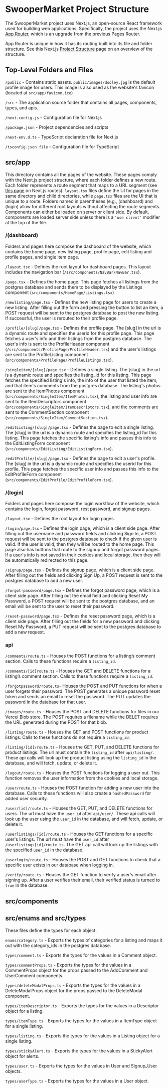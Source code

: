 # SwooperMarket Project Structure

The SwooperMarket project uses Next.js, an open-source React framework used for building web applications. Specifically, the project uses the Next.js [App Router](https://nextjs.org/docs/app), which is an upgrade from the previous Pages Router.

App Router is unique in how it has its routing built into its file and folder structure. See this Next.js [Project Structure](https://nextjs.org/docs/getting-started/project-structure) page on an overview of the structure.

## Top-Level Folders and Files

`/public` - Contains static assets. `public/images/dooley.jpg` is the default profile image for users. This image is also used as the website's favicon (located at `src/app/favicon.ico`)

`/src` - The application source folder that contains all pages, components, types, and apis.

`/next.config.js` - Configuration file for Next.js

`/package.json` - Project dependencies and scripts

`/next-env.d.ts` - TypeScript declaration file for Next.js

`/tsconfig.json file` - Configuration file for TypeScript

## src/app

This directory contains all the pages of the website. These pages comply with the Next.js project structure, where each folder defines a new route. Each folder represents a route segment that maps to a URL segment (see [this page](https://nextjs.org/docs/app/building-your-application/routing/defining-routes) on Next.js routes). `layout.tsx` files define the UI for pages in the same directory and child directories, while `page.tsx` files are the UI that is unique to a route. Folders named in parentheses (e.g., (dashboard) and (login) allow for different root layouts without affecting the route segments. Components can either be loaded on server or client side. By default, components are loaded server side unless there is a `'use client'` modifier at the top of the file.

### /(dashboard)

Folders and pages here compose the dashboard of the website, which contains the home page, new listing page, profile page, edit listing and profile pages, and single item page.

`/layout.tsx` - Defines the root layout for dashboard pages. This layout includes the navigation bar (`/src/components/NavBar/NavBar.tsx`).

`/page.tsx` - Defines the home page. This page fetches all listings from the postgres database and sends them to be displayed by the Listings component (`src/components/HomePage/Listings.tsx`)

`/newlisting/page.tsx` - Defines the new listing page for users to create a new listing. After filling out the form and pressing the button to list an item, a POST request will be sent to the postgres database to post the new listing. If successful, the user is rerouted to their profile page.

`/profile/[slug]/page.tsx` - Defines the profile page. The [slug] in the url is a dynamic route and specifies the userid for this profile page. This page fetches a user's info and their listings from the postgres database. The user's info is sent to the ProfileHeader component (`/src/components/ProfilePage/ProfileHeader.tsx`) and the user's listings are sent to the ProfileListing component (`src/components/ProfilePage/ProfileListings.tsx`).

`/singleitem/[slug]/page.tsx` - Defines a single listing. The [slug] in the url is a dynamic route and specifies the listing_id for this listing. This page fetches the specified listing's info, the info of the user that listed the item, and that item's comments from the postgres database. The listing's photos are sent to the ItemPhotos component (`src/components/SingleItem/ItemPhotos.tsx`), the listing and user info are sent to the ItemDescriptors component (`src/components/SingleItem/ItemDescriptors.tsx`), and the comments are sent to the CommentSection component (`src/components/SingleItem/CommentSection.tsx`).

`/editListing/[slug]/page.tsx` - Defines the page to edit a single listing. The [slug] in the url is a dynamic route and specifies the listing_id for this listing. This page fetches the specific listing's info and passes this info to the EditListingForm component (`src/components/EditListing/EditListingForm.tsx`).

`/editProfile/[slug]/page.tsx` - Defines the page to edit a user's profile. The [slug] in the url is a dynamic route and specifies the userid for this profile. This page fetches the specific user info and passes this info to the EditProfileForm component (`src/components/EditProfile/EditProfileForm.tsx`).

### /(login)

Folders and pages here compose the login workflow of the website, which contains the login, forgot password, rest password, and signup pages.

`/layout.tsx` - Defines the root layout for login pages.

`/login/page.tsx` - Defines the login page, which is a client side page. After filling out the username and password fields and clicking Sign In, a POST request will be sent to the postgres database to check if the given user is valid. If the user is valid, then they will be routed to the home page. This page also has buttons that route to the signup and forgot password pages. If a user's info is not saved in their cookies and local storage, then they will be automatically redirected to this page.

`/signup/page.tsx` - Defines the signup page, which is a client side page. After filling out the fields and clicking Sign Up, a POST request is sent to the postgres database to add a new user.

`/forgot-password/page.tsx` - Defines the forgot password page, which is a client side page. After filling out the email field and clicking Reset My Password, a POST request will be sent to the postgres database, and an email will be sent to the user to reset their password.

`/reset-password/page.tsx` - Defines the reset password page, which is a client side page. After filling out the fields for a new password and clicking Reset My Password, a PUT request will be sent to the postgres database to add a new request.

### api

`/comments/route.ts` - Houses the POST functions for a listing’s comment section. Calls to these functions require a `listing_id`.

`/comments/[id]route.ts` - Houses the GET and DELETE functions for a listing’s comment section. Calls to these functions require a `listing_id`.

`/forgotpassword/route.ts`- Houses the POST and PUT functions for when a user forgets their password. The POST generates a unique password reset token and sends an email to reset the password. The PUT updates the password in the database for that user.

`/images/route.ts` - Houses the POST and DELETE functions for files in our Vercel Blob store. The POST requires a filename while the DELET requires the URL generated during the POST for that blob.

`/listing/route.ts` - Houses the GET and POST functions for product listings. Calls to these functions do not require a `listing_id`.

`/listing/[id]/route.ts` - Houses the GET, PUT, and DELETE functions for product listings. The url must contain the `listing_id` after `api/listing/`. These api calls will look up the product listing using the `listing_id` in the database, and will fetch, update, or delete it.

`/logout/route.ts` - Houses the POST functions for logging a user out. This function removes the user information from the cookies and local storage.

`/user/route.ts` - Houses the POST function for adding a new user into the database. Calls to these functions will also create a `hashedPassword` for added user security.

`/user/[id]/route.ts` - Houses the GET, PUT, and DELETE functions for users. The url must have the `user_id` after `api/user/`. These api calls will look up the user using the `user_id` in the database, and will fetch, update, or delete it.

`/userlistings/[id]/route.ts` - Houses the GET functions for a specific user's listings. The url must have the `user_id` after `/userlistings[id]/route.ts`. The GET api call will look up the listings with the specified `user_id` in the database.

`/userlogin/route.ts` - Houses the POST and GET functions to check that a specific user exists in our database when logging in.

`/verify/route.ts` - Houses the GET function to verify a user's email after signing up. After a user verifies their email, their verified status is turned to `true` in the database.

## src/components

## src/enums and src/types

These files define the types for each object.

`enums/category.ts` - Exports the types of categories for a listing and maps it out with the category_ids in the postgres database.

`types/comment.ts` - Exports the types for the values in a Comment object.

`types/commentProps.ts` - Exports the types for the values in a CommentProps object for the props passed to the AddComment and UserComment components.

`types/deleteModalProps.ts` - Exports the types for the values in a DeleteModalProps object for the props passed to the DeleteModal component.

`types/itemDescriptor.ts` - Exports the types for the values in a Descriptor object for a listing.

`types/itemType.ts` - Exports the types for the values in a ItemType object for a single listing.

`types/listing.ts` - Exports the types for the values in a Listing object for a single listing.

`types/stickyAlert.ts` - Exports the types for the values in a StickyAlert object for alerts.

`types/user.ts` - Exports the types for the values in User and Signup_User objects.

`types/userType.ts` - Exports the types for the values in a User object.
